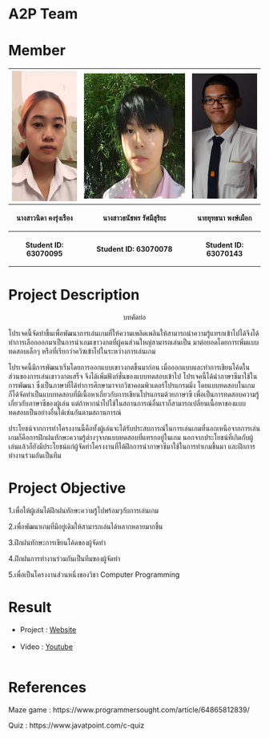 # A2P Team
# Member

<center><table>
  <tr>
  <th><img src="IMG/A1.jpg" height="260" width="150"></th>
  <th><img src="IMG/A2.jpg" height="250" width="250"></th>
  <th><img src="IMG/A3.jpg" height="250" width="140"></th>
 </tr>
 <tr>
  <th><p align="center">นางสาวนิดา คงรุ่งเรือง</p></th> 
  <th><p align="center">นางสาวธนัชพร รัศมีสุริยะ</p></th>
  <th><p align="center">นายยุทธนา พงษ์เผือก</p></th>
 </tr>
 <tr>
  <th><p align="center">Student ID: 63070095</p></th>
  <th><p align="center">Student ID: 63070078</p></th>
  <th><p align="center">Student ID: 63070143</p></th>
 </table></center>

# Project Description
<th><p align="center">บทคัดย่อ</p></th>
<th><p>    โปรเจคนี้จัดทำขึ้นเพื่อพัฒนาการเล่นเกมที่ให้ความเพลิดเพลินให้สามารถนำความรู้แทรกเข้าไปได้จึงได้ทำการเลือกออกมาเป็นการนำเกมเขาวงกตที่ผู้คนส่วนใหญ่สามารถเล่นเป็น มาต่อยอดโดยการเพิ่มแบบทดสอบเล็กๆ หรือที่เรียกว่าควิซเข้าไปในระหว่างการเล่นเกม</p></th>
<th><p>    โปรเจคนี้มีการพัฒนาเริ่มโดยการออกแบบเขาวงกตขึ้นมาก่อน เมื่อออกแบบและทำการเขียนโค้ดในส่วนของการเล่นเขาวงกตเสร็จ จึงได้เพิ่มฟังก์ชั่นของแบบทดสอบเข้าไป โปรเจคนี้ได้นำภาษาซีมาใช้ในการพัฒนา ซึ่งเป็นภาษาที่ได้ทำการศึกษามาจากวิชาคอมพิวเตอร์โปรแกรมมิ่ง โดยแบบทดสอบในเกมก็ได้จัดทำเป็นแบบทดสอบที่มีเนื้อหาเกี่ยวกับการเขียนโปรแกรมด้วยภาษาซี เพื่อเป็นการทดสอบความรู้เกี่ยวกับภาษาซีของผู้เล่น แต่ถ้าหากนำไปใช้ในสถานการณ์อื่นเราก็สามารถเปลี่ยนเนื้อหาของแบบทดสอบเป็นอย่างอื่นได้เช่นกันตามสถานการณ์</p></th>
<th><p>    ประโยชน์จากการทำโครงงานนี้คือทั้งผู้เล่นจะได้รับประสบการณ์ในการเล่นเกมที่นอกเหนือจากการเล่นเกมก็คือการฝึกฝนทักษะความรู้ต่างๆจากแบบทดสอบที่แทรกอยู่ในเกม นอกจากประโยชน์ที่เกิดกับผู้เล่นแล้วก็ยังมีประโยชน์แก่ผู้จัดทำโครงงานที่ได้ฝึกการนำภาษาซีมาใช้ในการทำเกมขึ้นมา และฝึกการทำงานร่วมกันเป็นทีม</p></th>


# Project Objective
<th><p>1.เพื่อให้ผู้เล่นได้ฝึกฝนทักษะความรู้ไปพร้อมๆกับการเล่นเกม</p></th>
<th><p>2.เพื่อพัฒนาเกมที่มีอยู่เดิมให้สามารถเล่นได้หลากหลายมากขึ้น</p></th>
<th><p>3.ฝึกฝนทักษะการเขียนโค้ดของผู้จัดทำ</p></th>
<th><p>4.ฝึกฝนการทำงานร่วมกันเป็นทีมของผู้จัดทำ</p></th>
<th><p>5.เพื่อเป็นโครงงานส่วนหนึ่งของวิชา Computer Programming</p></th>

# Result

- Project : <a href="https://htmlpreview.github.io/?https://github.com/it63070143/Project/blob/main/index.html">Website</a><br /><br />
- Video : <a href="https://www.youtube.com/watch?v=cc7VhSrwoNs">Youtube</a><br /><br />

# References
<th><p>Maze game : https://www.programmersought.com/article/64865812839/</p></th>
<th><p>Quiz : https://www.javatpoint.com/c-quiz</p></th>
